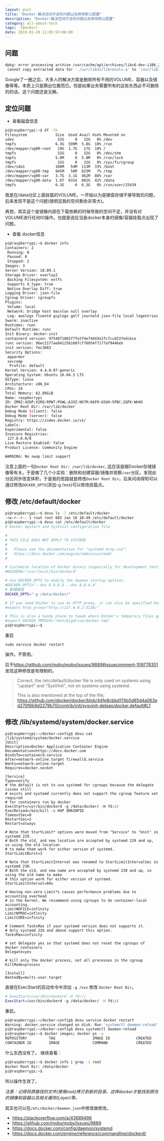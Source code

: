 ```yaml
---
layout: post
title: "Docker-解决空间不足的问题以及修改默认配置"
description: "Docker-解决空间不足的问题以及修改默认配置"
category: all-about-tech
tags: -[Docker]
date: 2019-01-20 12:05:57+00:00
---
```



## 问题

```bash
dpkg: error processing archive /var/cache/apt/archives/libc6-dev-i386_2.23-0ubuntu10_amd64.deb (--unpack):
 cannot copy extracted data for './usr/lib32/libresolv.a' to '/usr/lib32/libresolv.a.dpkg-new': failed to write (No space left on device)
```

Google了一圈之后，大多人的解决方案是删除所有不用的VOLUME、容器以及镜像等等。本质上只是腾出位置而已。但是如果业务需要所有的这些东西必不可删除的的话。这个问题还是无解。

## 定位问题

- 查看磁盘信息

```bash
pi@raspberrypi:~$ df -lh
Filesystem             Size  Used Avail Use% Mounted on
udev                    32G     0   32G   0% /dev
tmpfs                  6.3G  599M  5.8G  10% /run
/dev/mapper/vg00-root   19G  1.7G   17G  10% /
tmpfs                   32G     0   32G   0% /dev/shm
tmpfs                  5.0M     0  5.0M   0% /run/lock
tmpfs                   32G     0   32G   0% /sys/fs/cgroup
/dev/sda1              180M   54M  113M  33% /boot
/dev/mapper/vg00-tmp   945M   56M  825M   7% /tmp
/dev/mapper/vg00-var   3.7G  3.1G  462M  88% /var
/dev/mapper/vg00-data  1.6T  631G  882G  42% /data
tmpfs                  6.3G     0  6.3G   0% /run/user/25439
```

我是在/data分区上面挂载的VOLUME。一开始以为是硬盘存储不够导致的问题，后来发现不是这个问题(很明显我的空间剩余非常大)。

再想，其实这个是镜像内部在下载依赖的时候导致的空间不足，并没有对VOLUME进行任何IO操作。也就是说应当是docker本身的镜像/容器挂载点出现了问题。

- 查看 docker信息

```bash
pi@raspberrypi:~$ docker info
Containers: 2
 Running: 0
 Paused: 0
 Stopped: 2
Images: 3
Server Version: 18.09.1
Storage Driver: overlay2
 Backing Filesystem: extfs
 Supports d_type: true
 Native Overlay Diff: true
Logging Driver: json-file
Cgroup Driver: cgroupfs
Plugins:
 Volume: local
 Network: bridge host macvlan null overlay
 Log: awslogs fluentd gcplogs gelf journald json-file local logentries splunk syslog
Swarm: inactive
Runtimes: runc
Default Runtime: runc
Init Binary: docker-init
containerd version: 9754871865f7fe2f4e74d43e2fc7ccd237edcbce
runc version: 96ec2177ae841256168fcf76954f7177af9446eb
init version: fec3683
Security Options:
 apparmor
 seccomp
  Profile: default
Kernel Version: 4.4.0-87-generic
Operating System: Ubuntu 16.04.5 LTS
OSType: linux
Architecture: x86_64
CPUs: 24
Total Memory: 62.89GiB
Name: raspberrypi
ID: 2MO2:4Z6P:X2RQ:RPW7:PGWL:AJXZ:NX7M:66FR:GSUH:5PBC:2QFK:WH4O
Docker Root Dir: /var/lib/docker
Debug Mode (client): false
Debug Mode (server): false
Registry: https://index.docker.io/v1/
Labels:
Experimental: false
Insecure Registries:
 127.0.0.0/8
Live Restore Enabled: false
Product License: Community Engine

WARNING: No swap limit support
```

注意上面的一句`Docker Root Dir: /var/lib/docker`, 这应该是跟Docker存储镜像等有关。于是做了几个小实验：删除和创建容器/镜像并观察`/var`分区。发现此分区同步改变体积，于是我的思路就是修改`Docker Root Dir`。后来问询得知可以通过修改`DOCKER_OPTS`(添加-g /xxx)可以修改挂载点。

## 修改 /etc/default/docker

```bash
pi@raspberrypi:~$ dosu ls -l /etc/default/docker
-rw-r--r-- 1 root root 685 Jan 18 10:49 /etc/default/docker
pi@raspberrypi:~$ dosu cat /etc/default/docker
# Docker Upstart and SysVinit configuration file

#
# THIS FILE DOES NOT APPLY TO SYSTEMD
#
#   Please see the documentation for "systemd drop-ins":
#   https://docs.docker.com/engine/admin/systemd/
#

# Customize location of Docker binary (especially for development testing).
#DOCKERD="/usr/local/bin/dockerd"

# Use DOCKER_OPTS to modify the daemon startup options.
#DOCKER_OPTS="--dns 8.8.8.8 --dns 8.8.4.4"
# 新增路径
DOCKER_OPTS="-g /data/docker/"

# If you need Docker to use an HTTP proxy, it can also be specified here.
#export http_proxy="http://127.0.0.1:3128/"

# This is also a handy place to tweak where Docker's temporary files go.
#export DOCKER_TMPDIR="/mnt/bigdrive/docker-tmp"
pi@raspberrypi:~$
```

重启

```
sudo service docker restart
```

操作。不管用。

后于<https://github.com/moby/moby/issues/9889#issuecomment-109778351>发现这种修改是有限制的。

> Correct, the /etc/default/docker file is only used on systems using "upstart" and "SysVInit", not on systems using systemd.
>
> This is also mentioned at the top of the file;
> https://github.com/docker/docker/blob/44fe8cbbd174b5d85d4a063ed270f6b9d2279b70/contrib/init/sysvinit-debian/docker.default#L1

## 修改 /lib/systemd/system/docker.service

```
pi@raspberrypi:~/docker-config$ dosu cat /lib/systemd/system/docker.service
[Unit]
Description=Docker Application Container Engine
Documentation=https://docs.docker.com
BindsTo=containerd.service
After=network-online.target firewalld.service
Wants=network-online.target
Requires=docker.socket

[Service]
Type=notify
# the default is not to use systemd for cgroups because the delegate issues still
# exists and systemd currently does not support the cgroup feature set required
# for containers run by docker
ExecStart=/usr/bin/dockerd -g /data/docker/ -H fd://
ExecReload=/bin/kill -s HUP $MAINPID
TimeoutSec=0
RestartSec=2
Restart=always

# Note that StartLimit* options were moved from "Service" to "Unit" in systemd 229.
# Both the old, and new location are accepted by systemd 229 and up, so using the old location
# to make them work for either version of systemd.
StartLimitBurst=3

# Note that StartLimitInterval was renamed to StartLimitIntervalSec in systemd 230.
# Both the old, and new name are accepted by systemd 230 and up, so using the old name to make
# this option work for either version of systemd.
StartLimitInterval=60s

# Having non-zero Limit*s causes performance problems due to accounting overhead
# in the kernel. We recommend using cgroups to do container-local accounting.
LimitNOFILE=infinity
LimitNPROC=infinity
LimitCORE=infinity

# Comment TasksMax if your systemd version does not supports it.
# Only systemd 226 and above support this option.
TasksMax=infinity

# set delegate yes so that systemd does not reset the cgroups of docker containers
Delegate=yes

# kill only the docker process, not all processes in the cgroup
KillMode=process

[Install]
WantedBy=multi-user.target
```

直接在ExecStart的启动命令中添加 `-g /xxx` 修改 `Docker Root Dir`。

```bash
# ExecStart=/usr/bin/dockerd -H fd://
ExecStart=/usr/bin/dockerd -g /data/docker/ -H fd://
```

重启。

```bash
pi@raspberrypi:~/docker-config$ dosu service docker restart
Warning: docker.service changed on disk. Run 'systemctl daemon-reload' to reload units.
pi@raspberrypi:~/docker-config$ dosu systemctl daemon-reload
pi@raspberrypi:~$ docker images; docker ps -a
REPOSITORY          TAG                 IMAGE ID            CREATED             SIZE
CONTAINER ID        IMAGE               COMMAND             CREATED             STATUS
```

什么东西没有了。 继续查看：

```bash
pi@raspberrypi:~$ docker info | grep -i root
Docker Root Dir: /data/docker
pi@raspberrypi:~$
```

所以操作生效了。

*注意：记得将原路径的文件(使用root)拷贝到新的目录。这样docker才能找到原先的镜像和容器以及相关缓存(Layer)等。*


其实也可以在`/etc/docker/daemon.json`中修改做修改。

- <https://stackoverflow.com/a/43689496>
- <https://github.com/moby/moby/issues/9889>
- <https://docs.docker.com/config/daemon/systemd>
- <https://docs.docker.com/engine/reference/commandline/dockerd/>